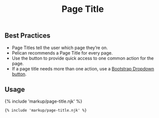 ﻿---
title: Page Title
summary: The Page Title block explains the purpose of a page.
tags: components
layout: guide
eleventyNavigation:
  key: Page Title
  parent: Components
  order: 220
  excerpt: The Page Title block explains the purpose of a page.
  img: /img/illustrations/illus-page-title.svg
---

## Best Practices

- Page Titles tell the user which page they’re on.
- Pelican recommends a Page Title for every page.
- Use the button to provide quick access to one common action for the page.
- If a page title needs more than one action, use a <a href="https://getbootstrap.com/docs/5.1/components/dropdowns/#single-button" target="_blank">Bootstrap Dropdown button</a>.

## Usage

{% include 'markup/page-title.njk' %}

``` html
{% include 'markup/page-title.njk' %}
```
